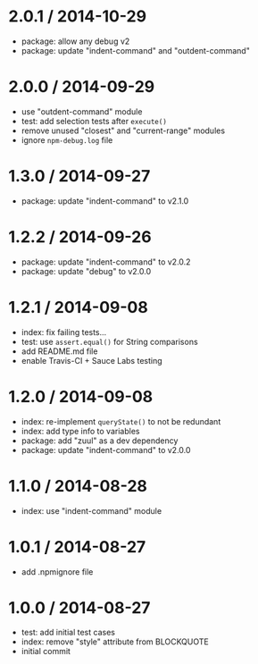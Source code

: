 
2.0.1 / 2014-10-29
==================

 * package: allow any debug v2
 * package: update "indent-command" and "outdent-command"

2.0.0 / 2014-09-29
==================

 * use "outdent-command" module
 * test: add selection tests after `execute()`
 * remove unused "closest" and "current-range" modules
 * ignore `npm-debug.log` file

1.3.0 / 2014-09-27
==================

 * package: update "indent-command" to v2.1.0

1.2.2 / 2014-09-26
==================

 * package: update "indent-command" to v2.0.2
 * package: update "debug" to v2.0.0

1.2.1 / 2014-09-08
==================

 * index: fix failing tests...
 * test: use `assert.equal()` for String comparisons
 * add README.md file
 * enable Travis-CI + Sauce Labs testing

1.2.0 / 2014-09-08
==================

 * index: re-implement `queryState()` to not be redundant
 * index: add type info to variables
 * package: add "zuul" as a dev dependency
 * package: update "indent-command" to v2.0.0

1.1.0 / 2014-08-28
==================

 * index: use "indent-command" module

1.0.1 / 2014-08-27
==================

 * add .npmignore file

1.0.0 / 2014-08-27
==================

 * test: add initial test cases
 * index: remove "style" attribute from BLOCKQUOTE
 * initial commit
